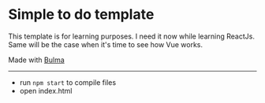 # Simple to do template
This template is for learning purposes. I need it now while learning ReactJs. Same will be the case when it's time to see how Vue works.


Made with [Bulma](hhttps://bulma.io)


---
* run `npm start` to compile files
* open index.html 
